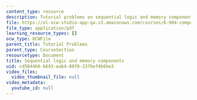 ```yaml
---
content_type: resource
description: Tutorial problems on sequential logic and memory components.
file: https://ol-ocw-studio-app-qa.s3.amazonaws.com/courses/6-004-computation-structures-spring-2009/cd504466b693eab480f82376ef4b6be3_MIT6004s09tutor06.pdf
file_type: application/pdf
learning_resource_types: []
ocw_type: OCWFile
parent_title: Tutorial Problems
parent_type: CourseSection
resourcetype: Document
title: Sequential logic and memory components
uid: cd504466-b693-eab4-80f8-2376ef4b6be3
video_files:
  video_thumbnail_file: null
video_metadata:
  youtube_id: null
---
```


